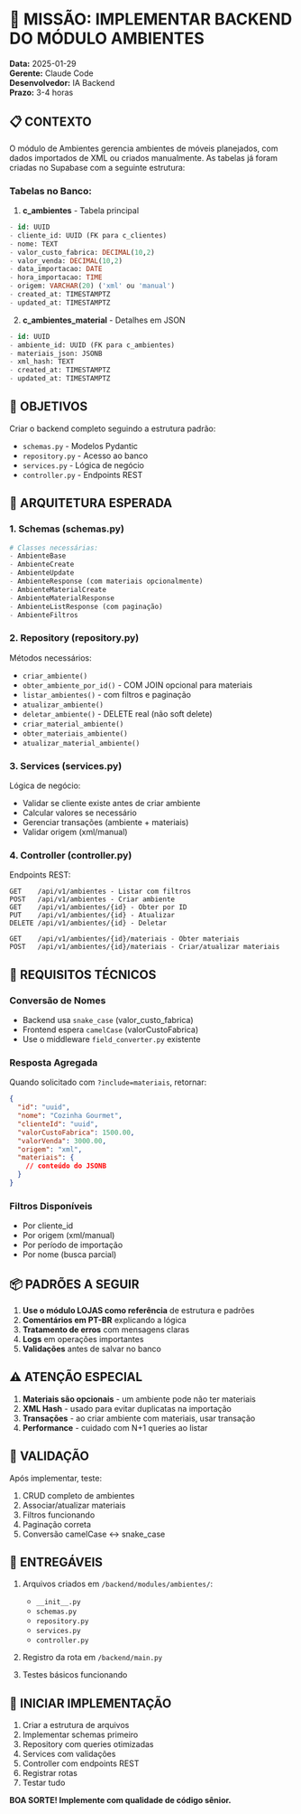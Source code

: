 # 🎯 MISSÃO: IMPLEMENTAR BACKEND DO MÓDULO AMBIENTES

**Data:** 2025-01-29  
**Gerente:** Claude Code  
**Desenvolvedor:** IA Backend  
**Prazo:** 3-4 horas  

## 📋 CONTEXTO

O módulo de Ambientes gerencia ambientes de móveis planejados, com dados importados de XML ou criados manualmente. As tabelas já foram criadas no Supabase com a seguinte estrutura:

### **Tabelas no Banco:**

1. **c_ambientes** - Tabela principal
```sql
- id: UUID
- cliente_id: UUID (FK para c_clientes)
- nome: TEXT
- valor_custo_fabrica: DECIMAL(10,2)
- valor_venda: DECIMAL(10,2)
- data_importacao: DATE
- hora_importacao: TIME
- origem: VARCHAR(20) ('xml' ou 'manual')
- created_at: TIMESTAMPTZ
- updated_at: TIMESTAMPTZ
```

2. **c_ambientes_material** - Detalhes em JSON
```sql
- id: UUID
- ambiente_id: UUID (FK para c_ambientes)
- materiais_json: JSONB
- xml_hash: TEXT
- created_at: TIMESTAMPTZ
- updated_at: TIMESTAMPTZ
```

## 🎯 OBJETIVOS

Criar o backend completo seguindo a estrutura padrão:
- `schemas.py` - Modelos Pydantic
- `repository.py` - Acesso ao banco
- `services.py` - Lógica de negócio
- `controller.py` - Endpoints REST

## 📐 ARQUITETURA ESPERADA

### **1. Schemas (schemas.py)**

```python
# Classes necessárias:
- AmbienteBase
- AmbienteCreate 
- AmbienteUpdate
- AmbienteResponse (com materiais opcionalmente)
- AmbienteMaterialCreate
- AmbienteMaterialResponse
- AmbienteListResponse (com paginação)
- AmbienteFiltros
```

### **2. Repository (repository.py)**

Métodos necessários:
- `criar_ambiente()`
- `obter_ambiente_por_id()` - COM JOIN opcional para materiais
- `listar_ambientes()` - com filtros e paginação
- `atualizar_ambiente()`
- `deletar_ambiente()` - DELETE real (não soft delete)
- `criar_material_ambiente()`
- `obter_materiais_ambiente()`
- `atualizar_material_ambiente()`

### **3. Services (services.py)**

Lógica de negócio:
- Validar se cliente existe antes de criar ambiente
- Calcular valores se necessário
- Gerenciar transações (ambiente + materiais)
- Validar origem (xml/manual)

### **4. Controller (controller.py)**

Endpoints REST:
```
GET    /api/v1/ambientes - Listar com filtros
POST   /api/v1/ambientes - Criar ambiente
GET    /api/v1/ambientes/{id} - Obter por ID
PUT    /api/v1/ambientes/{id} - Atualizar
DELETE /api/v1/ambientes/{id} - Deletar

GET    /api/v1/ambientes/{id}/materiais - Obter materiais
POST   /api/v1/ambientes/{id}/materiais - Criar/atualizar materiais
```

## 🔧 REQUISITOS TÉCNICOS

### **Conversão de Nomes**
- Backend usa `snake_case` (valor_custo_fabrica)
- Frontend espera `camelCase` (valorCustoFabrica)
- Use o middleware `field_converter.py` existente

### **Resposta Agregada**
Quando solicitado com `?include=materiais`, retornar:
```json
{
  "id": "uuid",
  "nome": "Cozinha Gourmet",
  "clienteId": "uuid",
  "valorCustoFabrica": 1500.00,
  "valorVenda": 3000.00,
  "origem": "xml",
  "materiais": {
    // conteúdo do JSONB
  }
}
```

### **Filtros Disponíveis**
- Por cliente_id
- Por origem (xml/manual)
- Por período de importação
- Por nome (busca parcial)

## 📦 PADRÕES A SEGUIR

1. **Use o módulo LOJAS como referência** de estrutura e padrões
2. **Comentários em PT-BR** explicando a lógica
3. **Tratamento de erros** com mensagens claras
4. **Logs** em operações importantes
5. **Validações** antes de salvar no banco

## ⚠️ ATENÇÃO ESPECIAL

1. **Materiais são opcionais** - um ambiente pode não ter materiais
2. **XML Hash** - usado para evitar duplicatas na importação
3. **Transações** - ao criar ambiente com materiais, usar transação
4. **Performance** - cuidado com N+1 queries ao listar

## 🧪 VALIDAÇÃO

Após implementar, teste:
1. CRUD completo de ambientes
2. Associar/atualizar materiais
3. Filtros funcionando
4. Paginação correta
5. Conversão camelCase ↔ snake_case

## 📝 ENTREGÁVEIS

1. Arquivos criados em `/backend/modules/ambientes/`:
   - `__init__.py`
   - `schemas.py`
   - `repository.py`
   - `services.py`
   - `controller.py`

2. Registro da rota em `/backend/main.py`

3. Testes básicos funcionando

## 🚀 INICIAR IMPLEMENTAÇÃO

1. Criar a estrutura de arquivos
2. Implementar schemas primeiro
3. Repository com queries otimizadas
4. Services com validações
5. Controller com endpoints REST
6. Registrar rotas
7. Testar tudo

**BOA SORTE! Implemente com qualidade de código sênior.**